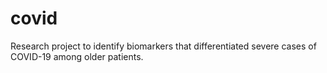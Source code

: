 # covid
Research project to identify biomarkers that differentiated severe cases of COVID-19 among older patients.
